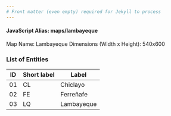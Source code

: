 ```yaml
---
# Front matter (even empty) required for Jekyll to process
---
```


#### JavaScript Alias: maps/lambayeque

Map Name: Lambayeque
Dimensions (Width x Height): 540x600


### List of Entities

ID | Short label | Label
---|---|---|
01| CL | Chiclayo
02| FE | Ferreñafe
03| LQ | Lambayeque
